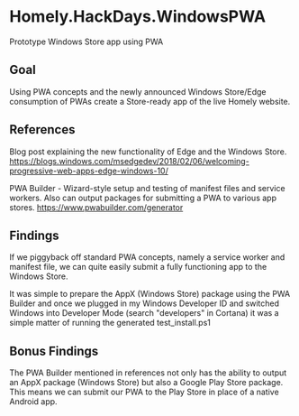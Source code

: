 # Homely.HackDays.WindowsPWA
Prototype Windows Store app using PWA 

## Goal
Using PWA concepts and the newly announced Windows Store/Edge consumption of PWAs create a Store-ready app of the live Homely website.

## References
Blog post explaining the new functionality of Edge and the Windows Store.
https://blogs.windows.com/msedgedev/2018/02/06/welcoming-progressive-web-apps-edge-windows-10/

PWA Builder - Wizard-style setup and testing of manifest files and service workers. Also can output packages for submitting a PWA to various app stores.
https://www.pwabuilder.com/generator

## Findings
If we piggyback off standard PWA concepts, namely a service worker and manifest file, we can quite easily submit a fully functioning app to the Windows Store.

It was simple to prepare the AppX (Windows Store) package using the PWA Builder and once we plugged in my Windows Developer ID and switched Windows into Developer Mode (search "developers" in Cortana) it was a simple matter of running the generated test_install.ps1

## Bonus Findings
The PWA Builder mentioned in references not only has the ability to output an AppX package (Windows Store) but also a Google Play Store package. This means we can submit our PWA to the Play Store in place of a native Android app.
